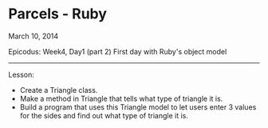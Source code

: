 Parcels - Ruby
==================

March 10, 2014

Epicodus: Week4, Day1 (part 2)
First day with Ruby's object model

********************
Lesson:

* Create a Triangle class.
* Make a method in Triangle that tells what type of triangle it is.
* Build a program that uses this Triangle model to let users enter 3 values for the sides and find out what type of triangle it is.
